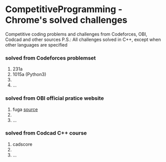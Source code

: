 # CompetitiveProgramming - Chrome's solved challenges
Competitive coding problems and challenges from Codeforces, OBI, Codcad and other sources
P.S.: All challenges solved in C++, except when other languages are specified

### solved from Codeforces problemset
1. 231a
2. 1015a (Python3)
3.
4. ...

### solved from OBI official pratice website
1. fuga [source](https://olimpiada.ic.unicamp.br/pratique/pj/2016/f2/fuga/)
2.
3. ...

### solved from Codcad C++ course
1. cadscore
2.
3. ...

